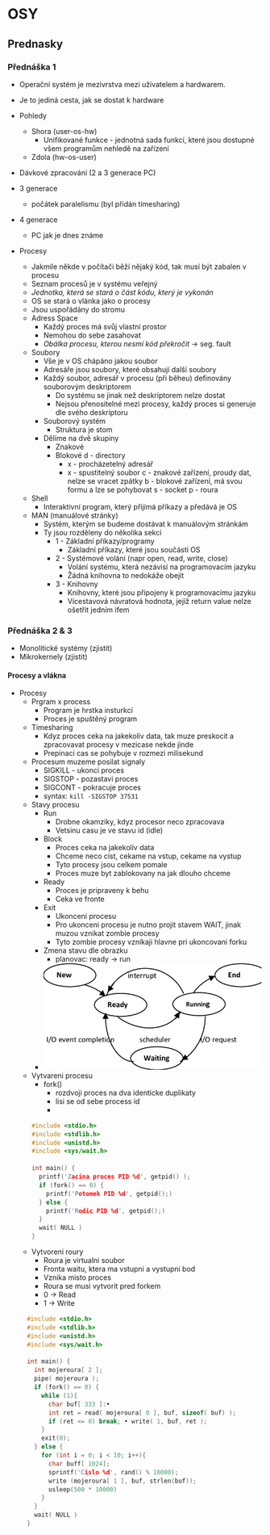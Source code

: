 # OSY
## Prednasky
### Přednáška 1
- Operační systém je mezivrstva mezi uživatelem a hardwarem.
- Je to jediná cesta, jak se dostat k hardware
- Pohledy
  - Shora (user-os-hw)
    - Unifikované funkce - jednotná sada funkcí, které jsou dostupné všem programům nehledě na zařízení
  - Zdola (hw-os-user)

- Dávkové zpracování (2 a 3 generace PC)
- 3 generace
  - počátek paralelismu (byl přidán timesharing)
- 4 generace
  - PC jak je dnes známe

- Procesy
  - Jakmile někde v počítači běží nějaký kód, tak musí být zabalen v procesu
  - Seznam procesů je v systému veřejný
  - *Jednotka, která se stará o část kódu, který je vykonán*
  - OS se stará o vlánka jako o procesy
  - Jsou uspořádány do stromu
  - Adress Space
    - Každý proces má svůj vlastní prostor
    - Nemohou do sebe zasahovat
    - *Obálka procesu, kterou nesmí kód překročit* -> seg. fault
  - Soubory
    - Vše je v OS chápáno jakou soubor
    - Adresáře jsou soubory, které obsahují další soubory
    - Každý soubor, adresář v procesu (při běheu) definovány souborovým deskriptorem
      - Do systému se jinak než deskriptorem nelze dostat
      - Nejsou přenositelné mezi procesy, každý proces si generuje dle svého deskriptoru
    - Souborový systém
      - Struktura je stom 
    - Dělíme na dvě skupiny
      - Znakové
      - Blokové
      d - directory
        - x - procházetelný adresář
        - x - spustitelný soubor
      c - znakové zařízení, proudy dat, nelze se vracet zpátky
      b - blokové zařízení, má svou formu a lze se pohybovat
      s - socket
      p - roura
  - Shell
    - Interaktivní program, který přijímá příkazy a předává je OS
  - MAN (manuálové stránky)
    - Systém, kterým se budeme dostávat k manuálovým stránkám
    - Ty jsou rozděleny do několika sekcí
      - 1 - Základní příkazy/programy
        - Základní příkazy, které jsou součástí OS
      - 2 - Systémové volání (napr open, read, write, close)
        - Volání systému, která nezávisí na programovacím jazyku
        - Žádná knihovna to nedokáže obejít
      - 3 - Knihovny
        - Knihovny, které jsou připojeny k programovacímu jazyku
        - Vícestavová návratová hodnota, jejíž return value nelze ošetřit jedním ifem

### Přednáška 2 & 3
- Monolitické systémy (zjistit)
- Mikrokernely (zjistit)
#### Procesy a vlákna
  - Procesy
    - Prgram x process
      - Program je hrstka insturkcí
      - Proces je spuštěný program
    - Timesharing
      - Kdyz proces ceka na jakekoliv data, tak muze preskocit a zpracovavat procesy v mezicase nekde jinde
      - Prepinaci cas se pohybuje v rozmezi milisekund
    - Procesum muzeme posilat signaly
      - SIGKILL - ukonci proces
      - SIGSTOP - pozastavi proces
      - SIGCONT - pokracuje proces
      - syntax: ``kill -SIGSTOP 37531``
    - Stavy procesu
      - Run
        - Drobne okamziky, kdyz procesor neco zpracovava
        - Vetsinu casu je ve stavu id (idle)
      - Block
        - Proces ceka na jakekoliv data
        - Chceme neco cist, cekame na vstup, cekame na vystup
        - Tyto procesy jsou celkem pomale
        - Proces muze byt zablokovany na jak dlouho chceme
      - Ready
        - Proces je pripraveny k behu
        - Ceka ve fronte
      - Exit
        - Ukonceni procesu
        - Pro ukonceni procesu je nutno projit stavem WAIT, jinak muzou vznikat zombie procesy
        - Tyto zombie procesy vznikaji hlavne pri ukoncovani forku
      - Zmena stavu dle obrazku
        - planovac: ready -> run 
      - ![Processes](./src/procesy.png)
    - Vytvareni procesu
      - fork()
        - rozdvoji proces na dva identicke duplikaty
        - lisi se od sebe process id
        - 
      ```cpp
      #include <stdio.h>
      #include <stdlib.h>
      #include <unistd.h>
      #include <sys/wait.h>

      int main() {
        printf('Zacina proces PID %d', getpid() );
        if (fork() == 0) {
          printf('Potomek PID %d', getpid();) 
        } else {
          printf('Rodic PID %d', getpid();) 
        }
        wait( NULL )
      }
      ```
    - Vytvoreni roury
      - Roura je virtualni soubor
      - Fronta waitu, ktera ma vstupni a vystupni bod
      - Vznika misto proces
      - Roura se musi vytvorit pred forkem
      - 0 -> Read
      - 1 -> Write
    ```cpp
      #include <stdio.h>
      #include <stdlib.h>
      #include <unistd.h>
      #include <sys/wait.h>

      int main() {
        int mojeroura[ 2 ];
        pipe( mojeroura );
        if (fork() == 0) {
          while (1){
            char buf[ 333 ]:•
            int ret = read( mojeroura[ 0 ], buf, sizeof( buf) );
            if (ret <= 0) break; • write( 1, buf, ret );
          }
          exit(0);
        } else {
          for (int i = 0; i < 10; i++){
            char buff[ 1024];
            sprintf('Cislo %d', rand() % 10000);
            write (mojeroura[ 1 ], buf, strlen(buf));
            usleep(500 * 10000)
          }
        }
        wait( NULL )
      }
      ```
